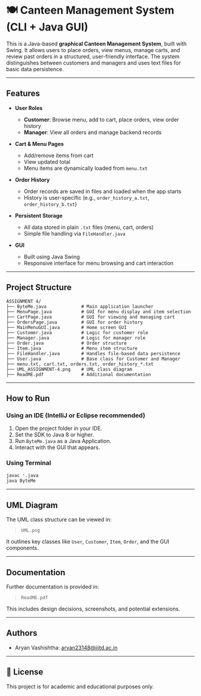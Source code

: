 # 🍽️ Canteen Management System (CLI + Java GUI)

This is a Java-based **graphical Canteen Management System**, built with Swing. It allows users to place orders, view menus, manage carts, and review past orders in a structured, user-friendly interface. The system distinguishes between customers and managers and uses text files for basic data persistence.

---

## Features

- **User Roles**
  - **Customer**: Browse menu, add to cart, place orders, view order history
  - **Manager**: View all orders and manage backend records

- **Cart & Menu Pages**
  - Add/remove items from cart
  - View updated total
  - Menu items are dynamically loaded from `menu.txt`

- **Order History**
  - Order records are saved in files and loaded when the app starts
  - History is user-specific (e.g., `order_history_a.txt`, `order_history_b.txt`)

- **Persistent Storage**
  - All data stored in plain `.txt` files (menu, cart, orders)
  - Simple file handling via `FileHandler.java`

- **GUI**
  - Built using Java Swing
  - Responsive interface for menu browsing and cart interaction

---

## Project Structure

```
ASSIGNMENT 4/
├── ByteMe.java             # Main application launcher
├── MenuPage.java           # GUI for menu display and item selection
├── CartPage.java           # GUI for viewing and managing cart
├── OrdersPage.java         # GUI for order history
├── MainMenuGUI.java        # Home screen GUI
├── Customer.java           # Logic for customer role
├── Manager.java            # Logic for manager role
├── Order.java              # Order structure
├── Item.java               # Menu item structure
├── FileHandler.java        # Handles file-based data persistence
├── User.java               # Base class for Customer and Manager
├── menu.txt, cart.txt, orders.txt, order_history_*.txt
├── UML_ASSIGNMENT-4.png    # UML class diagram
├── ReadME.pdf              # Additional documentation
```

---

## How to Run

### Using an IDE (IntelliJ or Eclipse recommended)

1. Open the project folder in your IDE.
2. Set the SDK to Java 8 or higher.
3. Run `ByteMe.java` as a Java Application.
4. Interact with the GUI that appears.

### Using Terminal

```bash
javac *.java
java ByteMe
```

---

## UML Diagram

The UML class structure can be viewed in:

> `UML.png`

It outlines key classes like `User`, `Customer`, `Item`, `Order`, and the GUI components.

---

## Documentation

Further documentation is provided in:

> `ReadME.pdf`

This includes design decisions, screenshots, and potential extensions.

---

## Authors

- Aryan Vashishtha: aryan23148@iiitd.ac.in

---

## 📃 License

This project is for academic and educational purposes only.
